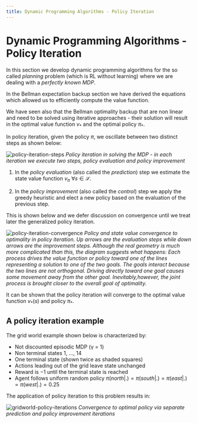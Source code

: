 ```yaml
---
title: Dynamic Programming Algorithms - Policy Iteration
---
```


# Dynamic Programming Algorithms - Policy Iteration

In this section we develop dynamic programming algorithms for the so called _planning_ problem (which is RL without learning) where we are dealing with a _perfectly known MDP_. 

In the Bellman expectation backup section we have derived the equations which allowed us to efficiently compute the value function. 

We have seen also that the Bellman optimality backup  that are non linear and need to be solved using iterative approaches - their solution will result in the optimal value function $v_*$ and the optimal policy $\pi_*$. 

In policy iteration, given the policy $\pi$, we oscillate between two distinct steps as shown below:

![policy-iteration-steps](images/policy-iteration-summary.png)
*Policy iteration in solving the MDP - in each iteration we execute two steps, policy evaluation and policy improvement*

1. In the _policy evaluation_ (also called the _prediction_) step we estimate the state value function $v_\pi ~ \forall s \in \mathcal S$.

2. In the _policy improvement_ (also called the _control_) step we apply the greedy heuristic and elect a new policy based on the evaluation of the previous step. 

This is shown below and we defer discussion on convergence until we treat later the generalized policy iteration. 

![policy-iteration-convergence](images/policy-iteration-convergence.png)
*Policy and state value convergence to optimality in policy iteration. Up arrows are the evaluation steps while down arrows are the improvement steps. Although  the  real geometry is much more complicated than this, the diagram  suggests  what happens: Each  process  drives  the  value  function  or  policy toward one of the lines representing a solution to one of the two goals.  The goals interact because the two lines are not orthogonal.  Driving directly toward one goal causes some movement away from the other goal.  Inevitably,however, the joint process is brought closer to the overall goal of optimality.*

It can be shown that the policy iteration will converge to the optimal value function $v_*(s)$ and policy $\pi_*$. 

## A policy iteration example

The grid world example shown below is characterized by:

* Not discounted episodic MDP (γ = 1)
* Non terminal states 1, ..., 14
* One terminal state (shown twice as shaded squares)
* Actions leading out of the grid leave state unchanged
* Reward is −1 until the terminal state is reached
* Agent follows uniform random policy $\pi(north|.) = \pi(south|.) = \pi(east|.) = \pi(west | .) = 0.25$

The application of policy iteration to this problem results in:

![gridworld-policy-iterations](images/gridworld-policy-iterations.png)
*Convergence to optimal policy via separate prediction and policy improvement iterations*

